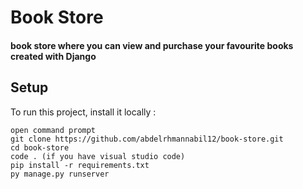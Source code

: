 # Book Store
#### book store where you can view and purchase your favourite books created with Django 

## Setup
To run this project, install it locally :
```
open command prompt
git clone https://github.com/abdelrhmannabil12/book-store.git
cd book-store
code . (if you have visual studio code)
pip install -r requirements.txt
py manage.py runserver
```
